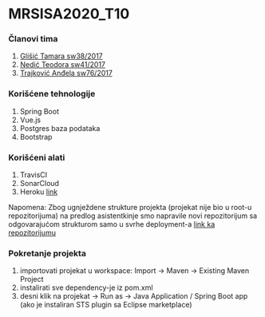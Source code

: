 # MRSISA2020_T10

### Članovi tima
  1. [Glišić Tamara sw38/2017](https://github.com/tamaraglisic)
  2. [Nedić Teodora sw41/2017](https://github.com/teodoranedic)
  3. [Trajković Anđela sw76/2017](https://github.com/Andjelaaa)

### Korišćene tehnologije
  1. Spring Boot
  2. Vue.js
  3. Postgres baza podataka
  4. Bootstrap
  
### Korišćeni alati
  1. TravisCI
  2. SonarCloud
  3. Heroku [link](https://app-klinikatim10.herokuapp.com/)
  
  Napomena: Zbog ugnježdene strukture projekta (projekat nije bio u root-u repozitorijuma) na predlog asistentkinje smo napravile novi repozitorijum sa odgovarajućom strukturom samo u svrhe deployment-a  [link ka repozitorijumu](https://github.com/Andjelaaa/MRS_ISA_T10)
  
  
### Pokretanje projekta
  1. importovati projekat u workspace: Import -> Maven -> Existing Maven Project
  2. instalirati sve dependency-je iz pom.xml
  3. desni klik na projekat -> Run as -> Java Application / Spring Boot app (ako je instaliran STS plugin sa Eclipse marketplace)
  
